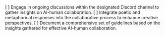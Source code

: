 [ ] Engage in ongoing discussions within the designated Discord channel to gather insights on AI-human collaboration.
[ ] Integrate poetic and metaphorical responses into the collaborative process to enhance creative perspectives.
[ ] Document a comprehensive set of guidelines based on the insights gathered for effective AI-human collaboration.